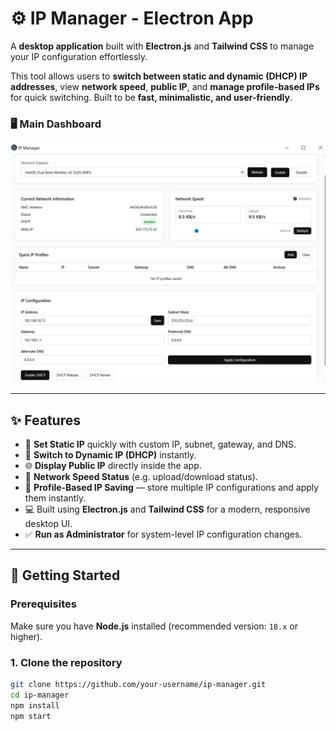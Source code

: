# ⚙️ IP Manager - Electron App

A **desktop application** built with **Electron.js** and **Tailwind CSS** to manage your IP configuration effortlessly.

This tool allows users to **switch between static and dynamic (DHCP) IP addresses**, view **network speed**, **public IP**, and **manage profile-based IPs** for quick switching. Built to be **fast, minimalistic, and user-friendly**.

### 🖥️ Main Dashboard

![Main UI](./src/public/screenshots/main-ui.png)

---

## ✨ Features

- 🔧 **Set Static IP** quickly with custom IP, subnet, gateway, and DNS.
- 🔄 **Switch to Dynamic IP (DHCP)** instantly.
- 🌐 **Display Public IP** directly inside the app.
- 📶 **Network Speed Status** (e.g. upload/download status).
- 🧠 **Profile-Based IP Saving** — store multiple IP configurations and apply them instantly.
- 💻 Built using **Electron.js** and **Tailwind CSS** for a modern, responsive desktop UI.
- ✅ **Run as Administrator** for system-level IP configuration changes.

---

## 🚀 Getting Started

### Prerequisites

Make sure you have **Node.js** installed (recommended version: `18.x` or higher).

### 1. Clone the repository

```bash
git clone https://github.com/your-username/ip-manager.git
cd ip-manager
npm install
npm start